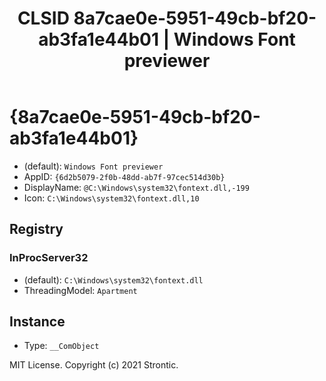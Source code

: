 ﻿---
title: "CLSID 8a7cae0e-5951-49cb-bf20-ab3fa1e44b01 | Windows Font previewer"
excerpt: What is COM-Object CLSID 8a7cae0e-5951-49cb-bf20-ab3fa1e44b01?
---

# {8a7cae0e-5951-49cb-bf20-ab3fa1e44b01}

* (default): `Windows Font previewer`
* AppID: `{6d2b5079-2f0b-48dd-ab7f-97cec514d30b}`
* DisplayName: `@C:\Windows\system32\fontext.dll,-199`
* Icon: `C:\Windows\system32\fontext.dll,10`

## Registry


### InProcServer32

* (default): `C:\Windows\system32\fontext.dll`
* ThreadingModel: `Apartment`

## Instance

* Type: `__ComObject`

MIT License. Copyright (c) 2021 Strontic.


